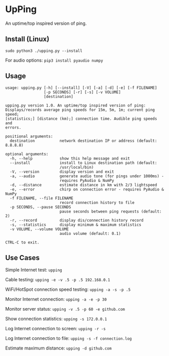 # UpPing
An uptime/top inspired version of ping.

## Install (Linux)
```sudo python3 ./upping.py --install```

For audio options:
```pip3 install pyaudio numpy```

## Usage

```
usage: upping.py [-h] [--install] [-V] [-a] [-d] [-e] [-f FILENAME]
                 [-p SECONDS] [-r] [-s] [-v VOLUME]
                 [destination]

upping.py version 1.0. An uptime/top inspired version of ping:
Displays/records average ping speeds for 15m, 5m, 1m; current ping speed;
[statistics;] [distance (km);] connection time. Audible ping speeds and
errors.

positional arguments:
  destination           network destination IP or address (default: 8.8.8.8)

optional arguments:
  -h, --help            show this help message and exit
  --install             install to Linux destination path (default:
                        /usr/local/bin)
  -V, --version         display version and exit
  -a, --audio           generate audio tone (for pings under 1000ms) -
                        requires PyAudio & NumPy
  -d, --distance        estimate distance in km with 2/3 lightspeed
  -e, --error           chirp on connection error - requires PyAudio & NumPy
  -f FILENAME, --file FILENAME
                        record connection history to file
  -p SECONDS, --pause SECONDS
                        pause seconds between ping requests (default: 2)
  -r, --record          display dis/connection history record
  -s, --statistics      display minimum & maximum statistics
  -v VOLUME, --volume VOLUME
                        audio volume (default: 0.1)

CTRL-C to exit.
```

## Use Cases

Simple Internet test: ```upping```

Cable testing: ```upping -e -v .5 -p .5 192.168.0.1```

WiFi/HotSpot connection speed testing: ```upping -a -s -p .5```

Monitor Internet connection: ```upping -a -e -p 30```

Monitor server status: ```upping -v .5 -p 60 -e github.com```

Show connection statistics: ```upping -s 172.0.0.1```

Log Internet connection to screen: ```upping -r -s```

Log Internet connection to file: ```upping -s -f connection.log```

Estimate maximum distance: ```upping -d github.com```
